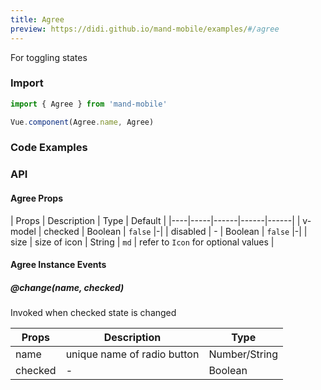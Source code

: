 ```yaml
---
title: Agree
preview: https://didi.github.io/mand-mobile/examples/#/agree
---
```


For toggling states

### Import

```javascript
import { Agree } from 'mand-mobile'

Vue.component(Agree.name, Agree)
```

### Code Examples
<!-- DEMO -->

### API

#### Agree Props
| Props | Description | Type | Default |
|----|-----|------|------|------|
| v-model | checked | Boolean | `false` |-|
| disabled | - | Boolean | `false` |-|
| size | size of icon | String | `md` | refer to `Icon` for optional values |

#### Agree Instance Events

##### @change(name, checked)
Invoked when checked state is changed

| Props | Description | Type |
|----|-----|------|
| name | unique name of radio button | Number/String |
| checked | - | Boolean |
